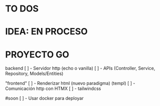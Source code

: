 # TO DOS

# IDEA: EN PROCESO
# PROYECTO GO

backend
[ ] - Servidor http (echo o vanilla)
[ ] - APIs (Controller, Service, Repository, Models/Entities)

"frontend"
[ ] - Renderizar html (nuevo paradigma) (templ)
[ ] - Comunicación http con HTMX
[ ] - tailwindcss


#soon
[ ] - Usar docker para deployar